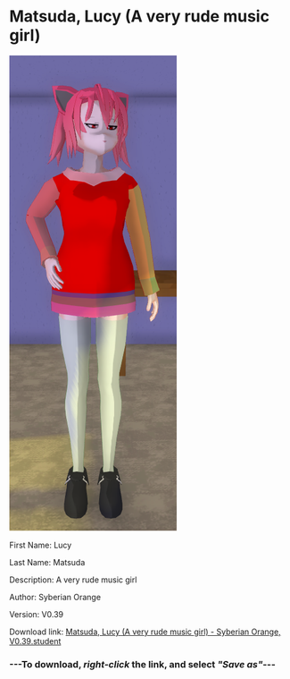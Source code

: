 # Matsuda, Lucy (A very rude music girl)

<img src = "https://raw.githubusercontent.com/Arbiter1223/Daigaku-Gurashi-Custom-Students/master/Students/Files/Matsuda%2C%20Lucy%20(A%20very%20rude%20music%20girl).png">

First Name: Lucy

Last Name: Matsuda

Description: A very rude music girl

Author: Syberian Orange

Version: V0.39

Download link: <a href="https://raw.githubusercontent.com/Arbiter1223/Daigaku-Gurashi-Custom-Students/master/Students/Files/Matsuda%2C%20Lucy%20(A%20very%20rude%20music%20girl)%20-%20Syberian%20Orange%2C%20V0.39.student">Matsuda, Lucy (A very rude music girl) - Syberian Orange, V0.39.student</a>

### ---**To download, _right-click_ the link, and select _"Save as"_**---
